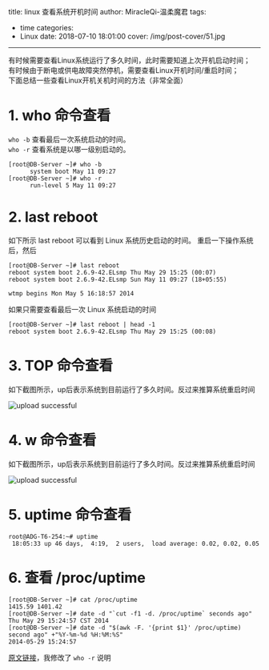 title: linux 查看系统开机时间
author: MiracleQi-温柔魔君
tags:
  - time
categories:
  - Linux
date: 2018-07-10 18:01:00
cover: /img/post-cover/51.jpg
---
有时候需要查看Linux系统运行了多久时间，此时需要知道上次开机启动时间；  
有时候由于断电或供电故障突然停机，需要查看Linux开机时间/重启时间；  
下面总结一些查看Linux开机关机时间的方法（非常全面）

# 1. who 命令查看

`who -b` 查看最后一次系统启动的时间。  
`who -r` 查看系统是以哪一级别启动的。
```
[root@DB-Server ~]# who -b
      system boot May 11 09:27
[root@DB-Server ~]# who -r
      run-level 5 May 11 09:27
```

# 2. last reboot

如下所示 last reboot 可以看到 Linux 系统历史启动的时间。 重启一下操作系统后，然后
```
[root@DB-Server ~]# last reboot
reboot system boot 2.6.9-42.ELsmp Thu May 29 15:25 (00:07)
reboot system boot 2.6.9-42.ELsmp Sun May 11 09:27 (18+05:55)

wtmp begins Mon May 5 16:18:57 2014
```

如果只需要查看最后一次 Linux 系统启动的时间
```
[root@DB-Server ~]# last reboot | head -1
reboot system boot 2.6.9-42.ELsmp Thu May 29 15:25 (00:08)
```
# 3. TOP 命令查看

如下截图所示，up后表示系统到目前运行了多久时间。反过来推算系统重启时间

![upload successful](/images/pasted-34.png)

# 4. w 命令查看

如下截图所示，up后表示系统到目前运行了多久时间。反过来推算系统重启时间

![upload successful](/images/pasted-35.png)

# 5. uptime 命令查看

```
root@ADG-T6-254:~# uptime
 18:05:33 up 46 days,  4:19,  2 users,  load average: 0.02, 0.02, 0.05
```
# 6. 查看 /proc/uptime
```
[root@DB-Server ~]# cat /proc/uptime
1415.59 1401.42
[root@DB-Server ~]# date -d "`cut -f1 -d. /proc/uptime` seconds ago"
Thu May 29 15:24:57 CST 2014
[root@DB-Server ~]# date -d "$(awk -F. '{print $1}' /proc/uptime) second ago" +"%Y-%m-%d %H:%M:%S"
2014-05-29 15:24:57
```

[原文链接](#https://www.cnblogs.com/kerrycode/p/3759395.html)，我修改了 `who -r` 说明
